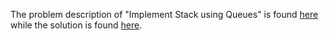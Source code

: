 The problem description of "Implement Stack using Queues" is found [here](https://leetcode.com/problems/implement-stack-using-queues/description/) while the solution is found [here](https://github.com/aurimas13/Solutions-To-Problems/blob/main/LeetCode/Java%20Solutions/Implement%20Stack%20using%20Queues/implement.java).